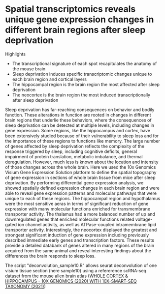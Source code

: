 # Spatial transcriptomics reveals unique gene expression changes in different brain regions after sleep deprivation


Highlights

* The transcriptional signature of each spot recapitulates the anatomy of the mouse brain
* Sleep deprivation induces specific transcriptomic changes unique to each brain region and cortical layers
* The hippocampal region is the brain region the most affected after sleep deprivation
* The neocortex is the brain region the most induced transcriptionally after sleep deprivation

Sleep deprivation has far-reaching consequences on behavior and bodily function. These alterations in function are rooted in changes in different brain regions that underlie these behaviors, where the consequences of sleep deprivation can be detected at multiple levels, including changes in gene expression. Some regions, like the hippocampus and cortex, have been extensively studied because of their vulnerability to sleep loss and for the importance of these regions to functions like memory. The large number of genes affected by sleep deprivation reflects the complexity of the response triggered by sleep, including cognitive deficits, general impairment of protein translation, metabolic imbalance, and thermal deregulation. However, much less is known about the location and intensity of those changes across the whole brain. Here we used the 10x Genomics Visium Gene Expression Solution platform to define the spatial topography of gene expression in sections of whole brain tissue from mice after sleep deprivation. By performing differential gene expression analysis, we showed spatially defined expression changes in each brain region and were able to reveal gene expression patterns and molecular pathways that were unique to each of these regions. The hippocampal region and hypothalamus were the most sensitive aeras in terms of significant reduction of gene expression with many molecular functions enriched for transmembrane transporter activity. The thalamus had a more balanced number of up and downregulated genes that enriched molecular functions related voltage-gated ion channel activity, as well as ATPase-coupled intramembrane lipid transporter activity. Interestingly, the neocortex displayed the greatest and strongest significant induction of gene expression including previously described immediate early genes and transcription factors. These results provide a detailed databank of genes altered in many regions of the brain acquired from the same animal and reveal interesting findings about the differences the brain responds to sleep loss.


The script "deconvolution_sample10.R" allows seurat deconvolution of one visium tissue section (here sample10) using a refererence scRNA-seq dataset from the mouse allen brain atlas ([WHOLE CORTEX & HIPPOCAMPUS - 10X GENOMICS (2020) WITH 10X-SMART-SEQ TAXONOMY (2021)](https://portal.brain-map.org/atlases-and-data/rnaseq/mouse-whole-cortex-and-hippocampus-10x))
